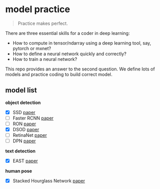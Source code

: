 # model practice

> Practice makes perfect.

There are three essential skills for a coder in deep learning:

- How to compute in tensor/ndarray using a deep learning tool, say, pytorch or mxnet?
- How to define a neural network quickly and correctly?
- How to train a neural network?

This repo provides an answer to the second question. We define lots of models and practice coding to build correct model.


## model list
**object detection**
- [x] SSD [paper](http://arxiv.org/pdf/1512.02325.pdf)
- [ ] Faster RCNN [paper](https://arxiv.org/pdf/1506.01497.pdf)
- [ ] RON [paper](https://arxiv.org/pdf/1707.01691.pdf)
- [x] DSOD [paper](https://arxiv.org/pdf/1708.01241.pdf)
- [ ] RetinaNet [paper](https://arxiv.org/pdf/1708.02002.pdf)
- [ ] DPN [paper](https://arxiv.org/pdf/1707.01629.pdf)

**text detection**
- [x] EAST [paper](https://arxiv.org/pdf/1704.03155v2.pdf)

**human pose**
- [x] Stacked Hourglass Network [paper](https://arxiv.org/pdf/1603.06937.pdf)

